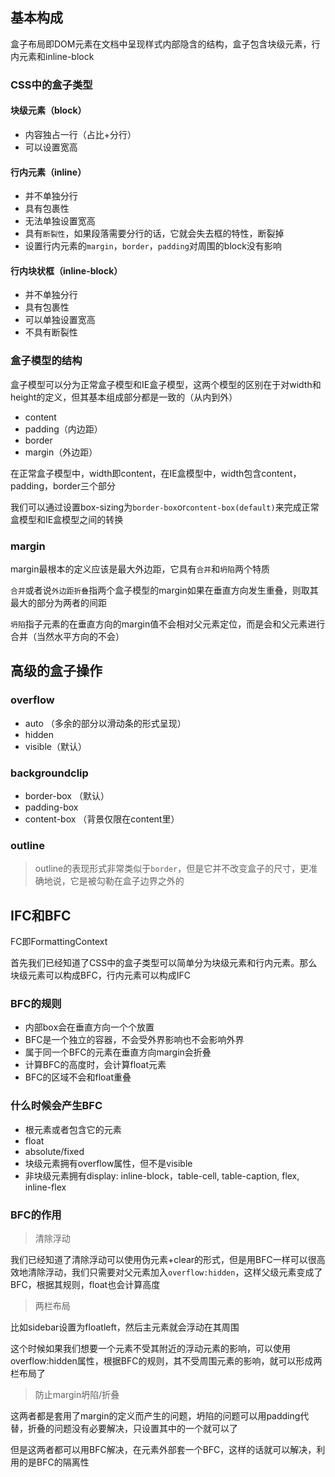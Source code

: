 ## 基本构成

盒子布局即DOM元素在文档中呈现样式内部隐含的结构，盒子包含块级元素，行内元素和inline-block

### CSS中的盒子类型

#### 块级元素（block）

* 内容独占一行（占比+分行）
* 可以设置宽高

#### 行内元素（inline）

* 并不单独分行
* 具有包裹性
* 无法单独设置宽高
* 具有`断裂性`，如果段落需要分行的话，它就会失去框的特性，断裂掉
* 设置行内元素的`margin`，`border`，`padding`对周围的block没有影响

#### 行内块状框（inline-block）

* 并不单独分行
* 具有包裹性
* 可以单独设置宽高
* 不具有断裂性

### 盒子模型的结构

盒子模型可以分为正常盒子模型和IE盒子模型，这两个模型的区别在于对width和height的定义，但其基本组成部分都是一致的（从内到外）

* content
* padding（内边距）
* border
* margin（外边距）

在正常盒子模型中，width即content，在IE盒模型中，width包含content，padding，border三个部分

我们可以通过设置box-sizing为`border-box`or`content-box(default)`来完成正常盒模型和IE盒模型之间的转换

### margin

margin最根本的定义应该是最大外边距，它具有`合并`和`坍陷`两个特质

`合并`或者说`外边距折叠`指两个盒子模型的margin如果在垂直方向发生重叠，则取其最大的部分为两者的间距

`坍陷`指子元素的在垂直方向的margin值不会相对父元素定位，而是会和父元素进行合并（当然水平方向的不会）


## 高级的盒子操作

### overflow

* auto （多余的部分以滑动条的形式呈现）
* hidden
* visible（默认）

### backgroundclip

* border-box （默认）
* padding-box
* content-box （背景仅限在content里）

### outline

> outline的表现形式非常类似于`border`，但是它并不改变盒子的尺寸，更准确地说，它是被勾勒在盒子边界之外的

## IFC和BFC

FC即FormattingContext

首先我们已经知道了CSS中的盒子类型可以简单分为块级元素和行内元素。那么块级元素可以构成BFC，行内元素可以构成IFC

### BFC的规则

* 内部box会在垂直方向一个个放置
* BFC是一个独立的容器，不会受外界影响也不会影响外界
* 属于同一个BFC的元素在垂直方向margin会折叠
* 计算BFC的高度时，会计算float元素
* BFC的区域不会和float重叠

### 什么时候会产生BFC

* 根元素或者包含它的元素
* float
* absolute/fixed
* 块级元素拥有overflow属性，但不是visible
* 非块级元素拥有display: inline-block，table-cell, table-caption, flex, inline-flex

### BFC的作用

> 清除浮动

我们已经知道了清除浮动可以使用伪元素+clear的形式，但是用BFC一样可以很高效地清除浮动，我们只需要对父元素加入`overflow:hidden`，这样父级元素变成了BFC，根据其规则，float也会计算高度

> 两栏布局

比如sidebar设置为floatleft，然后主元素就会浮动在其周围

这个时候如果我们想要一个元素不受其附近的浮动元素的影响，可以使用overflow:hidden属性，根据BFC的规则，其不受周围元素的影响，就可以形成两栏布局了

> 防止margin坍陷/折叠

这两者都是套用了margin的定义而产生的问题，坍陷的问题可以用padding代替，折叠的问题没有必要解决，只设置其中的一个就可以了

但是这两者都可以用BFC解决，在元素外部套一个BFC，这样的话就可以解决，利用的是BFC的隔离性




